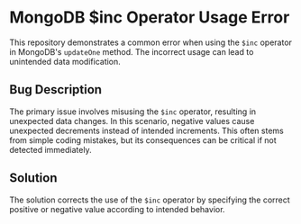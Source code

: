# MongoDB $inc Operator Usage Error
This repository demonstrates a common error when using the `$inc` operator in MongoDB's `updateOne` method.  The incorrect usage can lead to unintended data modification.

## Bug Description
The primary issue involves misusing the `$inc` operator, resulting in unexpected data changes. In this scenario, negative values cause unexpected decrements instead of intended increments.   This often stems from simple coding mistakes, but its consequences can be critical if not detected immediately.

## Solution
The solution corrects the use of the `$inc` operator by specifying the correct positive or negative value according to intended behavior.
